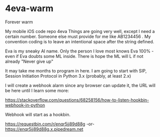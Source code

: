 # 4eva-warm
Forever warm

My mobile iOS code repo 4eva
Things are going very well, except I need a certain number.  Someone else must provide for me like AB1234456 .  My convention coding is to leave an intentional space after the string defined.

Eva is my sneaky AI name.  Only the person I love most knows Eva 100% - even if Eva doubts some ML inside.  There is hope the ML will L if not already
"Never give up"

It may take me months to program in here.  I am going to start with SIP, Session Initiation Protocol in Python 3.x (probably, at least 2.x)

I will create a webhook alarm since any browser can update it, the URL will be here until I learn some more:

https://stackoverflow.com/questions/68258156/how-to-listen-hookbin-webhook-in-python

Webhook will start as a hookbin.

https://requestbin.com/r/enqr5jj89d88g
-or- 
https://enqr5jj89d88g.x.pipedream.net


